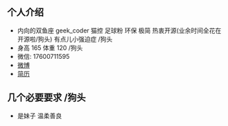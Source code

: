 ## 个人介绍
- 内向的双鱼座 geek_coder 猫控 足球粉 环保 极简 热衷开源(业余时间全花在开源啦/狗头) 有点儿小强迫症 /狗头
- 身高 165 体重 120 /狗头
- 微信: 17600711595
- [微博](https://weibo.com/1505824611)
- [简历](https://github.com/hankai17/test/blob/master/resume/template.md)

## 几个必要要求 /狗头
- 是妹子 温柔善良
